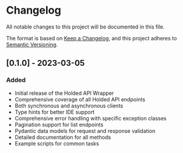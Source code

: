 # Changelog

All notable changes to this project will be documented in this file.

The format is based on [Keep a Changelog](https://keepachangelog.com/en/1.0.0/),
and this project adheres to [Semantic Versioning](https://semver.org/spec/v2.0.0.html).

## [0.1.0] - 2023-03-05

### Added
- Initial release of the Holded API Wrapper
- Comprehensive coverage of all Holded API endpoints
- Both synchronous and asynchronous clients
- Type hints for better IDE support
- Comprehensive error handling with specific exception classes
- Pagination support for list endpoints
- Pydantic data models for request and response validation
- Detailed documentation for all methods
- Example scripts for common tasks 